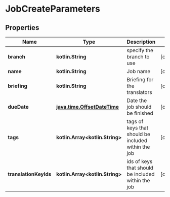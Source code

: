 
# JobCreateParameters

## Properties
Name | Type | Description | Notes
------------ | ------------- | ------------- | -------------
**branch** | **kotlin.String** | specify the branch to use |  [optional]
**name** | **kotlin.String** | Job name |  [optional]
**briefing** | **kotlin.String** | Briefing for the translators |  [optional]
**dueDate** | [**java.time.OffsetDateTime**](java.time.OffsetDateTime.md) | Date the job should be finished |  [optional]
**tags** | **kotlin.Array&lt;kotlin.String&gt;** | tags of keys that should be included within the job |  [optional]
**translationKeyIds** | **kotlin.Array&lt;kotlin.String&gt;** | ids of keys that should be included within the job |  [optional]




